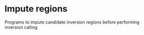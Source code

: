 # Impute regions 

Programs to impute candidate inversion regions before performing inversion calling